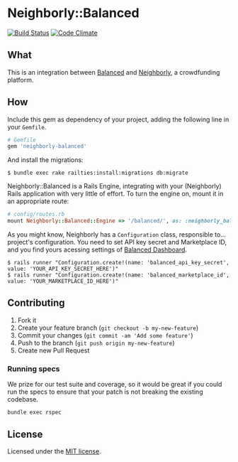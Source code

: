 # Neighborly::Balanced

[![Build Status](https://travis-ci.org/neighborly/neighborly-balanced.png?branch=master)](https://travis-ci.org/neighborly/neighborly-balanced) [![Code Climate](https://codeclimate.com/github/neighborly/neighborly-balanced.png)](https://codeclimate.com/github/neighborly/neighborly-balanced)

## What

This is an integration between [Balanced](https://www.balancedpayments.com/) and [Neighborly](https://github.com/luminopolis/neighborly), a crowdfunding platform.

## How

Include this gem as dependency of your project, adding the following line in your `Gemfile`.

```ruby
# Gemfile
gem 'neighborly-balanced'
```

And install the migrations:

```console
$ bundle exec rake railties:install:migrations db:migrate
```

Neighborly::Balanced is a Rails Engine, integrating with your (Neighborly) Rails application with very little of effort. To turn the engine on, mount it in an appropriate route:

```ruby
# config/routes.rb
mount Neighborly::Balanced::Engine => '/balanced/', as: :neighborly_balanced
```

As you might know, Neighborly has a `Configuration` class, responsible to... project's configuration. You need to set API key secret and Marketplace ID, and you find yours acessing settings of [Balanced Dashboard](https://dashboard.balancedpayments.com/).

```console
$ rails runner "Configuration.create!(name: 'balanced_api_key_secret', value: 'YOUR_API_KEY_SECRET_HERE')"
$ rails runner "Configuration.create!(name: 'balanced_marketplace_id', value: 'YOUR_MARKETPLACE_ID_HERE')"
```

## Contributing

1. Fork it
2. Create your feature branch (`git checkout -b my-new-feature`)
3. Commit your changes (`git commit -am 'Add some feature'`)
4. Push to the branch (`git push origin my-new-feature`)
5. Create new Pull Request

### Running specs

We prize for our test suite and coverage, so it would be great if you could run the specs to ensure that your patch is not breaking the existing codebase.

```
bundle exec rspec
```

## License

Licensed under the [MIT license](LICENSE.txt).